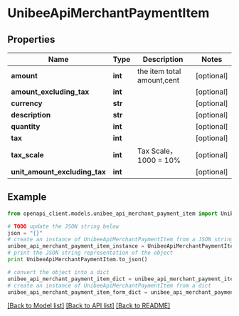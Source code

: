# UnibeeApiMerchantPaymentItem


## Properties

Name | Type | Description | Notes
------------ | ------------- | ------------- | -------------
**amount** | **int** | the item total amount,cent | [optional] 
**amount_excluding_tax** | **int** |  | [optional] 
**currency** | **str** |  | [optional] 
**description** | **str** |  | [optional] 
**quantity** | **int** |  | [optional] 
**tax** | **int** |  | [optional] 
**tax_scale** | **int** | Tax Scale，1000 &#x3D; 10% | [optional] 
**unit_amount_excluding_tax** | **int** |  | [optional] 

## Example

```python
from openapi_client.models.unibee_api_merchant_payment_item import UnibeeApiMerchantPaymentItem

# TODO update the JSON string below
json = "{}"
# create an instance of UnibeeApiMerchantPaymentItem from a JSON string
unibee_api_merchant_payment_item_instance = UnibeeApiMerchantPaymentItem.from_json(json)
# print the JSON string representation of the object
print UnibeeApiMerchantPaymentItem.to_json()

# convert the object into a dict
unibee_api_merchant_payment_item_dict = unibee_api_merchant_payment_item_instance.to_dict()
# create an instance of UnibeeApiMerchantPaymentItem from a dict
unibee_api_merchant_payment_item_form_dict = unibee_api_merchant_payment_item.from_dict(unibee_api_merchant_payment_item_dict)
```
[[Back to Model list]](../README.md#documentation-for-models) [[Back to API list]](../README.md#documentation-for-api-endpoints) [[Back to README]](../README.md)


